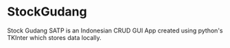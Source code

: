 # StockGudang
Stock Gudang SATP is an Indonesian CRUD GUI App created using python's TKInter which stores data locally.
